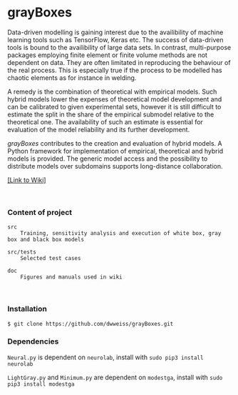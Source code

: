 # grayBoxes

Data-driven modelling is gaining interest due to the availibility of machine learning tools such as TensorFlow, Keras etc. The success of data-driven tools is bound to the availibility of large data sets. In contrast, multi-purpose packages employing finite element or finite volume methods are not dependent on data. They are often limitated in reproducing the behaviour of the real process. This is especially true if the process to be modelled has chaotic elements as for instance in welding.

A remedy is the combination of theoretical with empirical models. Such hybrid models lower the expenses of theoretical model development and can be calibrated to given experimental sets, however it is still difficult to estimate the split in the share of the empirical submodel relative to the theoretical one. The availability of such an estimate is essential for evaluation of the model reliability and its further development.

_grayBoxes_ contributes to the creation and evaluation of hybrid models. A Python framework for implementation of empirical, theoretical and hybrid models is provided. The generic model access and the possibility to distribute models over subdomains supports long-distance collaboration.

[[Link to Wiki]](https://github.com/dwweiss/grayBoxes/wiki)

<br>

### Content of project 

    src 
        Training, sensitivity analysis and execution of white box, gray box and black box models

    src/tests
        Selected test cases

    doc
        Figures and manuals used in wiki
        

### Installation

    $ git clone https://github.com/dwweiss/grayBoxes.git


### Dependencies

`Neural.py` is dependent on `neurolab`, install with `sudo pip3 install neurolab`

`LightGray.py` and `Minimum.py` are dependent on `modestga`, install with `sudo pip3 install modestga`
